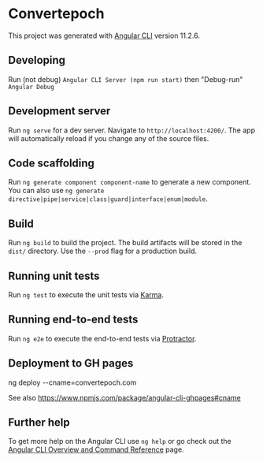 # Convertepoch

This project was generated with [Angular CLI](https://github.com/angular/angular-cli) version 11.2.6.

## Developing

Run (not debug) `Angular CLI Server (npm run start)` then "Debug-run" `Angular Debug`

## Development server

Run `ng serve` for a dev server. Navigate to `http://localhost:4200/`. The app will automatically reload if you change any of the source files.

## Code scaffolding

Run `ng generate component component-name` to generate a new component. You can also use `ng generate directive|pipe|service|class|guard|interface|enum|module`.

## Build

Run `ng build` to build the project. The build artifacts will be stored in the `dist/` directory. Use the `--prod` flag for a production build.

## Running unit tests

Run `ng test` to execute the unit tests via [Karma](https://karma-runner.github.io).

## Running end-to-end tests

Run `ng e2e` to execute the end-to-end tests via [Protractor](http://www.protractortest.org/).

## Deployment to GH pages

ng deploy --cname=convertepoch.com

See also https://www.npmjs.com/package/angular-cli-ghpages#cname

## Further help

To get more help on the Angular CLI use `ng help` or go check out the [Angular CLI Overview and Command Reference](https://angular.io/cli) page.
